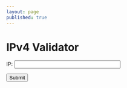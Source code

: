 ```yaml
---
layout: page
published: true
---
```


<h1>IPv4 Validator</h1>
<form onsubmit="isValidIP(); return false">
  <p>
    <label for="ip" style="width: 100px;">IP: </label>
    <input id="ip" name="ip" type="ip" size="32">
  </p>
  <input type="submit"/>
</form>

<div id="out" style="margin-top: 10px; padding: 10px 5px; color: #444; line-height: 1.5;">
<script>
  var f = document.forms[0];

  function isValidIP() {

    var out = document.querySelector('#out');

    var result = /^(([1-9]?\d|1\d\d|2[0-4]\d|25[0-5])(\.(?!$)|$)){4}$/.test(f.ip.value);
   
    window.setTimeout(_ => {
      out.innerHTML = result ? "Valid format" : "Invalid format"
    })
  }
</script>
